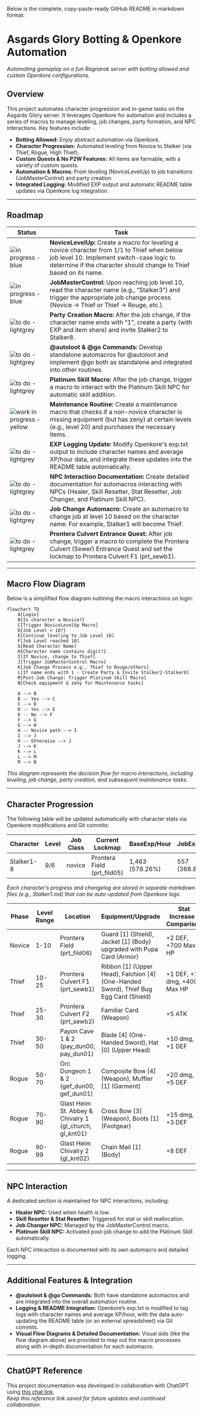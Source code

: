 Below is the complete, copy-paste-ready GitHub README in markdown format:

# Asgards Glory Botting & Openkore Automation

_Automating gameplay on a fun Ragnarok server with botting allowed and custom Openkore configurations._

## Overview

This project automates character progression and in-game tasks on the Asgards Glory server. It leverages Openkore for automation and includes a series of macros to manage leveling, job changes, party formation, and NPC interactions. Key features include:
  
- **Botting Allowed:** Enjoy abstract automation via Openkore.
- **Character Progression:** Automated leveling from Novice to Stalker (via Thief, Rogue, High Thief).
- **Custom Quests & No P2W Features:** All items are farmable, with a variety of custom quests.
- **Automation & Macros:** From leveling (NoviceLevelUp) to job transitions (JobMasterControl) and party creation.
- **Integrated Logging:** Modified EXP output and automatic README table updates via Openkore log integration.

---

## Roadmap

| Status | Task |
|--------|------|
| ![in progress - blue](https://img.shields.io/badge/in%20progress-blue?style=flat-square) | **NoviceLevelUp:** Create a macro for leveling a novice character from 1/1 to Thief when below job level 10. Implement switch-case logic to determine if the character should change to Thief based on its name. |
| ![in progress - blue](https://img.shields.io/badge/in%20progress-blue?style=flat-square) | **JobMasterControl:** Upon reaching job level 10, read the character name (e.g., “Stalker3”) and trigger the appropriate job change process (Novice → Thief or Thief → Rouge, etc.). |
| ![to do - lightgrey](https://img.shields.io/badge/to%20do-lightgrey?style=flat-square) | **Party Creation Macro:** After the job change, if the character name ends with “1”, create a party (with EXP and item share) and invite Stalker2 to Stalker8. |
| ![to do - lightgrey](https://img.shields.io/badge/to%20do-lightgrey?style=flat-square) | **@autoloot & @go Commands:** Develop standalone automacros for @autoloot and implement @go both as standalone and integrated into other routines. |
| ![to do - lightgrey](https://img.shields.io/badge/to%20do-lightgrey?style=flat-square) | **Platinum Skill Macro:** After the job change, trigger a macro to interact with the Platinum Skill NPC for automatic skill addition. |
| ![work in progress - yellow](https://img.shields.io/badge/work%20in%20progress-yellow?style=flat-square) | **Maintenance Routine:** Create a maintenance macro that checks if a non-novice character is missing equipment (but has zeny) at certain levels (e.g., level 20) and purchases the necessary items. |
| ![to do - lightgrey](https://img.shields.io/badge/to%20do-lightgrey?style=flat-square) | **EXP Logging Update:** Modify Openkore's exp.txt output to include character names and average XP/hour data, and integrate these updates into the README table automatically. |
| ![to do - lightgrey](https://img.shields.io/badge/to%20do-lightgrey?style=flat-square) | **NPC Interaction Documentation:** Create detailed documentation for automacros interacting with NPCs (Healer, Skill Resetter, Stat Resetter, Job Changer, and Platinum Skill NPC). |
| ![to do - lightgrey](https://img.shields.io/badge/to%20do-lightgrey?style=flat-square) | **Job Change Automacro:** Create an automacro to change job at level 10 based on the character name. For example, Stalker1 will become Thief. |
| ![to do - lightgrey](https://img.shields.io/badge/to%20do-lightgrey?style=flat-square) | **Prontera Culvert Entrance Quest:** After job change, trigger a macro to complete the Prontera Culvert (Sewer) Entrance Quest and set the lockmap to Prontera Culvert F1 (prt_sewb1). |

---

## Macro Flow Diagram

Below is a simplified flow diagram outlining the macro interactions on login:

```mermaid
flowchart TD
    A[Login]
    B{Is character a Novice?}
    C[Trigger NoviceLevelUp Macro]
    D{Job Level < 10?}
    E[Continue leveling to Job Level 10]
    F[Job Level reached 10]
    G[Read Character Name]
    H{Character name contains digit?}
    I[If Novice, change to Thief]
    J[Trigger JobMasterControl Macro]
    K[Job Change Process e.g., Thief to Rouge/others]
    L[If name ends with 1 - Create Party & Invite Stalker2-Stalker8]
    M[Post-Job Change: Trigger Platinum Skill Macro]
    N[Check equipment & zeny for Maintenance tasks]
    
    A --> B
    B -- Yes --> C
    C --> D
    D -- Yes --> E
    D -- No --> F
    F --> G
    G --> H
    H -- Novice path --> I
    I --> J
    H -- Otherwise --> J
    J --> K
    K --> L
    L --> M
    M --> N
```

*This diagram represents the decision flow for macro interactions, including leveling, job change, party creation, and subsequent maintenance tasks.*

---

## Character Progression

The following table will be updated automatically with character stats via Openkore modifications and Git commits:

| Character   | Level | Job Class | Current Lockmap             | BaseExp/Hour    | JobExp/Hour        | Current Goal       | History/Changelog         | Last Updated  |
|-------------|-------|-----------|-----------------------------|-----------------|--------------------|--------------------|---------------------------|---------------|
| Stalker1-8  | 9/6   | novice    | Prontera Field (prt_fild05) | 1,463 (578.26%) | 557 (368.87%)      | Thief    | [Stalker1-8.md](https://github.com/nordichat/AsgardsGloryOpenkore/blob/feature/start/changelog/Stalker1-8.md) | 2025-03-11    |

*Each character’s progress and changelog are stored in separate markdown files (e.g., Stalker1.md) that can be auto-updated from Openkore logs.*

| Phase  | Level Range | Location                        | Equipment/Upgrade                                         | Stat Increase / Comparison            |
|--------|-------------|---------------------------------|-----------------------------------------------------------|---------------------------------------|
| Novice | 1-10        | Prontera Field (prt_fild06)     | Guard [1] (Shield), Jacket [1] (Body) upgraded with Pupa Card (Armor) | +2 DEF, +700 Max HP                  |
| Thief  | 10-25       | Prontera Culvert F1 (prt_sewb1) | Ribbon [1] (Upper Head), Falchion [4] (One-Handed Sword), Thief Bug Egg Card (Shield) | +1 DEF, +15 dmg, +400 Max HP         |
| Thief  | 25-30       | Prontera Culvert F2 (prt_sewb2) | Familiar Card (Weapon)                                    | +5 ATK                                |
| Thief  | 30-50       | Payon Cave 1 & 2 (pay_dun00, pay_dun01) | Blade [4] (One-Handed Sword), Hat [0] (Upper Head)        | +10 dmg, +1 DEF                       |
| Rogue  | 50-70       | Orc Dungeon 1 & 2 (gef_dun00, gef_dun01) | Composite Bow [4] (Weapon), Muffler [1] (Garment)         | +20 dmg, +5 DEF                       |
| Rogue  | 70-90       | Glast Heim St. Abbey & Chivalry 1 (gl_church, gl_knt01) | Cross Bow [3] (Weapon), Boots [1] (Footgear)              | +15 dmg, +3 DEF                       |
| Rogue  | 90-99       | Glast Heim Chivalry 2 (gl_knt02) | Chain Mail [1] (Body)                                     | +8 DEF                                |

---

## NPC Interaction

A dedicated section is maintained for NPC interactions, including:

- **Healer NPC:** Used when health is low.
- **Skill Resetter & Stat Resetter:** Triggered for stat or skill reallocation.
- **Job Changer NPC:** Managed by the JobMasterControl macro.
- **Platinum Skill NPC:** Activated post-job change to add the Platinum Skill automatically.

Each NPC interaction is documented with its own automacro and detailed logging.

---

## Additional Features & Integration

- **@autoloot & @go Commands:** Both have standalone automacros and are integrated into the overall automation routine.
- **Logging & README Integration:** Openkore’s exp.txt is modified to tag logs with character names and average XP/hour, with the data auto-updating the README table (or an external spreadsheet) via Git commits.
- **Visual Flow Diagrams & Detailed Documentation:** Visual aids (like the flow diagram above) are provided to map out the macro processes along with in-depth documentation for each automacro.

---

## ChatGPT Reference

This project documentation was developed in collaboration with ChatGPT using [this chat link](https://chatgpt.com/c/67cf6cb7-f0d0-8008-beb5-098a7cb72a17).  
*Keep this reference link saved for future updates and continued collaboration.*
